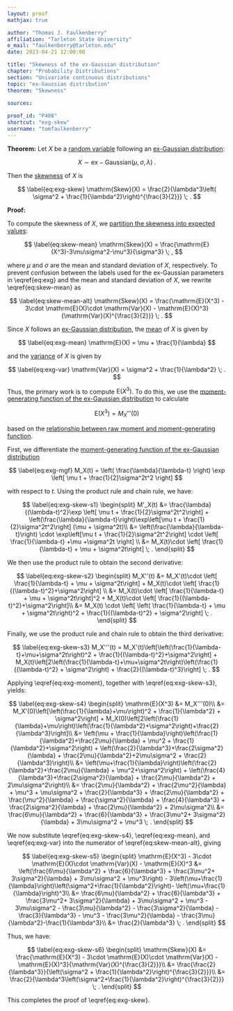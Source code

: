 ```yaml
---
layout: proof
mathjax: true

author: "Thomas J. Faulkenberry"
affiliation: "Tarleton State University"
e_mail: "faulkenberry@tarleton.edu"
date: 2023-04-21 12:00:00

title: "Skewness of the ex-Gaussian distribution"
chapter: "Probability Distributions"
section: "Univariate continuous distributions"
topic: "ex-Gaussian distribution"
theorem: "Skewness"

sources:
  
proof_id: "P408"
shortcut: "exg-skew"
username: "tomfaulkenberry"
---
```



**Theorem:** Let $X$ be a [random variable](/D/rvar) following an [ex-Gaussian distribution](/D/exg):

$$ \label{eq:exg}
X \sim \mathrm{ex-Gaussian}(\mu, \sigma, \lambda) \; .
$$

Then the [skewness](/D/skew) of $X$ is

$$ \label{eq:exg-skew}
\mathrm{Skew}(X) = \frac{2}{\lambda^3\left( \sigma^2 + \frac{1}{\lambda^2}\right)^{\frac{3}{2}}} \; .
$$

**Proof:** 

To compute the skewness of $X$, we [partition the skewness into expected values](/P/skew-mean):

$$ \label{eq:skew-mean}
\mathrm{Skew}(X) = \frac{\mathrm{E}(X^3)-3\mu\sigma^2-\mu^3}{\sigma^3} \; ,
$$

where $\mu$ and $\sigma$ are the mean and standard deviation of $X$, respectively. To prevent confusion between the labels used for the ex-Gaussian parameters in \eqref{eq:exg} and the mean and standard deviation of $X$, we rewrite \eqref{eq:skew-mean} as

$$ \label{eq:skew-mean-alt}
\mathrm{Skew}(X) = \frac{\mathrm{E}(X^3) - 3\cdot \mathrm{E}(X)\cdot \mathrm{Var}(X) - \mathrm{E}(X)^3}{\mathrm{Var}(X)^{\frac{3}{2}}} \; .
$$

Since $X$ follows an [ex-Gaussian distribution](/D/exg), the [mean](/P/exg-mean) of $X$ is given by 

$$ \label{eq:exg-mean}
\mathrm{E}(X) = \mu + \frac{1}{\lambda}
$$

and the [variance](/P/exg-var) of $X$ is given by

$$ \label{eq:exg-var}
\mathrm{Var}(X) = \sigma^2 + \frac{1}{\lambda^2} \; .
$$

Thus, the primary work is to compute $\mathrm{E}(X^3)$. To do this, we use the [moment-generating function of the ex-Gaussian distribution](/P/exg-mgf) to calculate

$$ \label{eq:exg-moment}
\mathrm{E}(X^3) = M_X'''(0)
$$

based on the [relationship between raw moment and moment-generating function](/P/mom-mgf).

First, we differentiate the [moment-generating function of the ex-Gaussian distribution](/P/exg-mgf)

$$ \label{eq:exg-mgf}
M_X(t) = \left( \frac{\lambda}{\lambda-t} \right) \exp \left[ \mu t + \frac{1}{2}\sigma^2t^2 \right]
$$

with respect to $t$. Using the product rule and chain rule, we have:

$$ \label{eq:exg-skew-s1}
\begin{split}
M'_X(t) &= \frac{\lambda}{(\lambda-t)^2}\exp \left[ \mu t + \frac{1}{2}\sigma^2t^2\right] + \left(\frac{\lambda}{\lambda-t}\right)\exp\left[\mu t + \frac{1}{2}\sigma^2t^2\right] (\mu + \sigma^2t)\\
&= \left(\frac{\lambda}{\lambda-t}\right) \cdot \exp\left[\mu t + \frac{1}{2}\sigma^2t^2\right] \cdot \left[ \frac{1}{\lambda-t} +\mu +\sigma^2t \right] \\
&= M_X(t)\cdot \left[ \frac{1}{\lambda-t} + \mu + \sigma^2t\right] \; .
\end{split}
$$

We then use the product rule to obtain the second derivative:

$$ \label{eq:exg-skew-s2}
\begin{split}
M_X''(t) &= M_X'(t)\cdot \left[ \frac{1}{\lambda-t} + \mu + \sigma^2t\right] + M_X(t)\cdot \left[ \frac{1}{(\lambda-t)^2}+\sigma^2\right] \\
&= M_X(t)\cdot \left[ \frac{1}{\lambda-t} + \mu + \sigma^2t\right]^2 + M_X(t)\cdot \left[ \frac{1}{(\lambda-t)^2}+\sigma^2\right]\\
&= M_X(t) \cdot \left[ \left( \frac{1}{\lambda-t} + \mu + \sigma^2t\right)^2 + \frac{1}{(\lambda-t)^2} + \sigma^2\right] \; .
\end{split}
$$

Finally, we use the product rule and chain rule to obtain the third derivative:

$$ \label{eq:exg-skew-s3}
M_X'''(t) = M_X'(t)\left[\left(\frac{1}{\lambda-t}+\mu+\sigma^2t\right)^2 + \frac{1}{(\lambda-t)^2}+\sigma^2\right] + M_X(t)\left[2\left(\frac{1}{\lambda-t}+\mu+\sigma^2t\right)\left(\frac{1}{(\lambda-t)^2} + \sigma^2\right) + \frac{2}{(\lambda-t)^3}\right] \; .
$$

Applying \eqref{eq:exg-moment}, together with \eqref{eq:exg-skew-s3}, yields:

$$ \label{eq:exg-skew-s4}
\begin{split}
\mathrm{E}(X^3) &= M_X'''(0)\\
&= M_X'(0)\left[\left(\frac{1}{\lambda}+\mu\right)^2 + \frac{1}{\lambda^2} + \sigma^2\right] + M_X(0)\left[2\left(\frac{1}{\lambda}+\mu\right)\left(\frac{1}{\lambda^2}+\sigma^2\right)+\frac{2}{\lambda^3}\right]\\
&= \left(\mu + \frac{1}{\lambda}\right)\left(\frac{1}{\lambda^2}+\frac{2\mu}{\lambda} + \mu^2 + \frac{1}{\lambda^2}+\sigma^2\right) + \left(\frac{2}{\lambda^3}+\frac{2\sigma^2}{\lambda} + \frac{2\mu}{\lambda^2}+2\mu\sigma^2 + \frac{2}{\lambda^3}\right)\\
&= \left(\mu+\frac{1}{\lambda}\right)\left(\frac{2}{\lambda^2}+\frac{2\mu}{\lambda} + \mu^2+\sigma^2\right) + \left(\frac{4}{\lambda^3}+\frac{2\sigma^2}{\lambda} + \frac{2\mu}{\lambda^2} + 2\mu\sigma^2\right)\\
&= \frac{2\mu}{\lambda^2} + \frac{2\mu^2}{\lambda} + \mu^3 + \mu\sigma^2 + \frac{2}{\lambda^3} + \frac{2\mu}{\lambda^2} + \frac{\mu^2}{\lambda} + \frac{\sigma^2}{\lambda} + \frac{4}{\lambda^3} + \frac{2\sigma^2}{\lambda} + \frac{2\mu}{\lambda^2} + 2\mu\sigma^2\\
&= \frac{6\mu}{\lambda^2} + \frac{6}{\lambda^3} + \frac{3\mu^2+ 3\sigma^2}{\lambda} + 3\mu\sigma^2 + \mu^3 \; .
\end{split}
$$

We now substitute \eqref{eq:exg-skew-s4}, \eqref{eq:exg-mean}, and \eqref{eq:exg-var} into the numerator of \eqref{eq:skew-mean-alt}, giving

$$ \label{eq:exg-skew-s5}
\begin{split}
\mathrm{E}(X^3) - 3\cdot \mathrm{E}(X)\cdot \mathrm{Var}(X) - \mathrm{E}(X)^3 &= \left(\frac{6\mu}{\lambda^2} + \frac{6}{\lambda^3} + \frac{3\mu^2+ 3\sigma^2}{\lambda} + 3\mu\sigma^2 + \mu^3\right) - 3\left(\mu+\frac{1}{\lambda}\right)\left(\sigma^2+\frac{1}{\lambda^2}\right)- \left(\mu+\frac{1}{\lambda}\right)^3\\
&= \frac{6\mu}{\lambda^2} + \frac{6}{\lambda^3} + \frac{3\mu^2+ 3\sigma^2}{\lambda} + 3\mu\sigma^2 + \mu^3 - 3\mu\sigma^2 - \frac{3\mu}{\lambda^2} - \frac{3\sigma^2}{\lambda} - \frac{3}{\lambda^3} - \mu^3 - \frac{3\mu^2}{\lambda} - \frac{3\mu}{\lambda^2}-\frac{1}{\lambda^3}\\
&= \frac{2}{\lambda^3} \; .
\end{split}
$$

Thus, we have:

$$ \label{eq:exg-skew-s6}
\begin{split}
\mathrm{Skew}(X) &= \frac{\mathrm{E}(X^3) - 3\cdot \mathrm{E}(X)\cdot \mathrm{Var}(X) - \mathrm{E}(X)^3}{\mathrm{Var}(X)^{\frac{3}{2}}}\\
&= \frac{\frac{2}{\lambda^3}}{\left(\sigma^2 + \frac{1}{\lambda^2}\right)^{\frac{3}{2}}}\\
&= \frac{2}{\lambda^3\left(\sigma^2+\frac{1}{\lambda^2}\right)^{\frac{3}{2}}} \; .
\end{split}
$$

This completes the proof of \eqref{eq:exg-skew}.